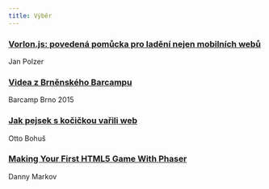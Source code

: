 ```yaml
---
title: Výběr
---
```


### [Vorlon.js: povedená pomůcka pro ladění nejen mobilních webů](https://www.maxiorel.cz/vorlonjs-povedena-pomucka-pro-ladeni-nejen-mobilnich-webu)
Jan Polzer

### [Videa z Brněnského Barcampu](http://www.superlectures.com/barcampbrno2015/)
Barcamp Brno 2015

### [Jak pejsek s kočičkou vařili web](http://ottocopy.cz/jak-pejsek-s-kocickou-varili-web)
Otto Bohuš

### [Making Your First HTML5 Game With Phaser](http://tutorialzine.com/2015/06/making-your-first-html5-game-with-phaser/)
Danny Markov
